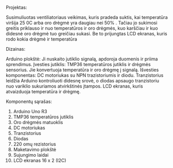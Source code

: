 
Projektas:

Susimuliuotas ventiliatoriaus veikimas, kuris pradeda suktis, kai temperatūra viršija 25 0C arba oro drėgmė yra daugiau nei 50% . Tačiau jo sukimosi greitis priklauso ir nuo temperatūros ir oro drėgmės, kuo karščiau ir kuo didesnė oro drėgmė tuo greičiau sukasi. Be to prijungtas LCD ekranas, kuris rodo kokia drėgmė ir temperatūra 

Dizainas:

Arduino plokštė: Ji nuskaito jutiklio signalą, apdoroja duomenis ir priima sprendimus.
Įvesties jutiklis: TMP36 temperatūros jutiklis ir drėgmės sensorius. Jie konvertuoja temperatūra ir oro drėgmę į signalą.
Išvesties komponentas: DC motoriukas su NPN trazistoriumis ir diodu. Tranzistorius leidžia Arduino kontroliuoti didesnę srovė, o diodas apsaugo tranzistoriu nuo variklio sukuriamos atvirkštinės įtampos. LCD ekranas, kuris atvaizduoja temperatūra ir drėgmę.

Komponentų sąrašas:

1.	Arduino Uno R3
2.	TMP36 temperatūros jutiklis
3.	Oro drėgmės matuoklis
4.	DC motoriukas
5.	Tranzistorius
6.	Diodas
7.	220 omų rezistorius
8.	Maketavimo plokštė
9.	Sujungimo laidai
10.	LCD ekranas 16 x 2 (I2C)

 

